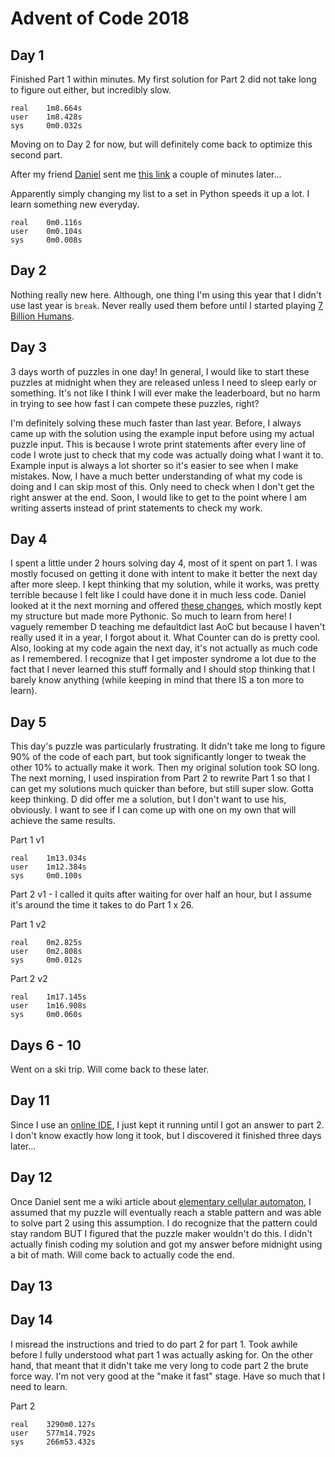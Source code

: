 # Advent of Code 2018

## Day 1

Finished Part 1 within minutes. My first solution for Part 2 did not take long to figure out either, but incredibly slow.

    real    1m8.664s
    user    1m8.428s
    sys     0m0.032s

Moving on to Day 2 for now, but will definitely come back to optimize this second part.

After my friend [Daniel](https://github.com/ephemient) sent me [this link](https://www.reddit.com/comments/a2ajyv) a couple of minutes later...

Apparently simply changing my list to a set in Python speeds it up a lot. I learn something new everyday.

    real    0m0.116s
    user    0m0.104s
    sys     0m0.008s

## Day 2

Nothing really new here. Although, one thing I'm using this year that I didn't use last year is `break`. Never really used them before until I started playing [7 Billion Humans](https://tomorrowcorporation.com/7billionhumans).

## Day 3

3 days worth of puzzles in one day! In general, I would like to start these puzzles at midnight when they are released unless I need to sleep early or something. It's not like I think I will ever make the leaderboard, but no harm in trying to see how fast I can compete these puzzles, right? 

I'm definitely solving these much faster than last year. Before, I always came up with the solution using the example input before using my actual puzzle input. This is because I wrote print statements after every line of code I wrote just to check that my code was actually doing what I want it to. Example input is always a lot shorter so it's easier to see when I make mistakes. Now, I have a much better understanding of what my code is doing and I can skip most of this. Only need to check when I don't get the right answer at the end. Soon, I would like to get to the point where I am writing asserts instead of print statements to check my work.

## Day 4

I spent a little under 2 hours solving day 4, most of it spent on part 1. I was mostly focused on getting it done with intent to make it better the next day after more sleep. I kept thinking that my solution, while it works, was pretty terrible because I felt like I could have done it in much less code. Daniel looked at it the next morning and offered [these changes](https://github.com/ephemient/AoC-2018/blob/patch-1/day4.py), which mostly kept my structure but made more Pythonic. So much to learn from here! I vaguely remember D teaching me defaultdict last AoC but because I haven't really used it in a year, I forgot about it. What Counter can do is pretty cool. Also, looking at my code again the next day, it's not actually as much code as I remembered. I recognize that I get imposter syndrome a lot due to the fact that I never learned this stuff formally and I should stop thinking that I barely know anything (while keeping in mind that there IS a ton more to learn).

## Day 5

This day's puzzle was particularly frustrating. It didn't take me long to figure 90% of the code of each part, but took significantly longer to tweak the other 10% to actually make it work. Then my original solution took SO long. The next morning, I used inspiration from Part 2 to rewrite Part 1 so that I can get my solutions much quicker than before, but still super slow. Gotta keep thinking. D did offer me a solution, but I don't want to use his, obviously. I want to see if I can come up with one on my own that will achieve the same results.

Part 1 v1

    real    1m13.034s
    user    1m12.384s
    sys     0m0.100s

Part 2 v1 - I called it quits after waiting for over half an hour, but I assume it's around the time it takes to do Part 1 x 26.

Part 1 v2

    real    0m2.825s
    user    0m2.808s
    sys     0m0.012s

Part 2 v2

    real    1m17.145s
    user    1m16.908s
    sys     0m0.060s

## Days 6 - 10

Went on a ski trip. Will come back to these later.

## Day 11

Since I use an [online IDE](https://c9.io), I just kept it running until I got an answer to part 2. I don't know exactly how long it took, but I discovered it finished three days later...

## Day 12

Once Daniel sent me a wiki article about [elementary cellular automaton](https://en.wikipedia.org/wiki/Elementary_cellular_automaton), I assumed that my puzzle will eventually reach a stable pattern and was able to solve part 2 using this assumption. I do recognize that the pattern could stay random BUT I figured that the puzzle maker wouldn't do this. I didn't actually finish coding my solution and got my answer before midnight using a bit of math. Will come back to actually code the end.

## Day 13

## Day 14

I misread the instructions and tried to do part 2 for part 1. Took awhile before I fully understood what part 1 was actually asking for. On the other hand, that meant that it didn't take me very long to code part 2 the brute force way. I'm not very good at the "make it fast" stage. Have so much that I need to learn.

Part 2

    real    3290m0.127s
    user    577m14.792s
    sys     266m53.432s

